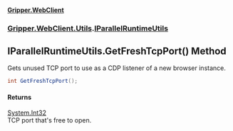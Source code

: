 #### [Gripper.WebClient](index 'index')
### [Gripper.WebClient.Utils](Gripper_WebClient_Utils 'Gripper.WebClient.Utils').[IParallelRuntimeUtils](Gripper_WebClient_Utils_IParallelRuntimeUtils 'Gripper.WebClient.Utils.IParallelRuntimeUtils')
## IParallelRuntimeUtils.GetFreshTcpPort() Method
Gets unused TCP port to use as a CDP listener of a new browser instance.  
```csharp
int GetFreshTcpPort();
```
#### Returns
[System.Int32](https://docs.microsoft.com/en-us/dotnet/api/System.Int32 'System.Int32')  
TCP port that's free to open.
